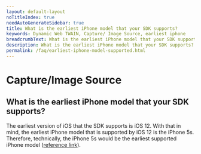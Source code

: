 ```yaml
---
layout: default-layout
noTitleIndex: true
needAutoGenerateSidebar: true
title: What is the earliest iPhone model that your SDK supports?
keywords: Dynamic Web TWAIN, Capture/ Image Source, earliest iphone
breadcrumbText: What is the earliest iPhone model that your SDK supports?
description: What is the earliest iPhone model that your SDK supports?
permalink: /faq/earliest-iphone-model-supported.html
---
```


# Capture/Image Source

## What is the earliest iPhone model that your SDK supports?

The earliest version of iOS that the SDK supports is iOS 12. With that in mind, the earliest iPhone model that is supported by iOS 12 is the iPhone 5s. Therefore, technically, the iPhone 5s would be the earliest supported iPhone model (<a href="https://en.wikipedia.org/wiki/IOS_12#iPhone" target="_blank">reference link</a>).
